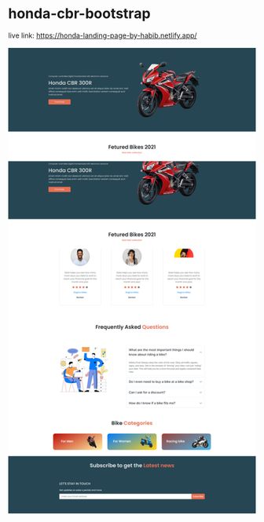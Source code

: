 # honda-cbr-bootstrap
live link: https://honda-landing-page-by-habib.netlify.app/
<br><br>
<img src='./images/Honda%20CBR.png'>
